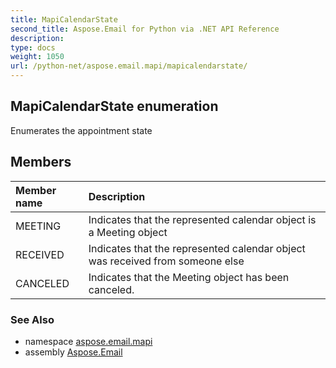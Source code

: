 ```yaml
---
title: MapiCalendarState
second_title: Aspose.Email for Python via .NET API Reference
description: 
type: docs
weight: 1050
url: /python-net/aspose.email.mapi/mapicalendarstate/
---
```


## MapiCalendarState enumeration

Enumerates the appointment state

## Members
| Member name | Description |
| :- | :- |
|MEETING|Indicates that the represented calendar object is a Meeting object|
|RECEIVED|Indicates that the represented calendar object was received from someone else|
|CANCELED|Indicates that the Meeting object has been canceled.|

### See Also

* namespace [aspose.email.mapi](/email/python-net/aspose.email.mapi/)
* assembly [Aspose.Email](/email/python-net/)

